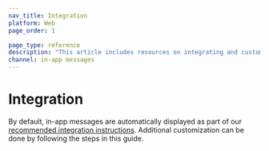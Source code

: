 ```yaml
---
nav_title: Integration
platform: Web
page_order: 1

page_type: reference
description: "This article includes resources on integrating and customizing in-app messages via the Braze SDK."
channel: in-app messages
---
```

# Integration

By default, in-app messages are automatically displayed as part of our [recommended integration instructions][1]. Additional customization can be done by following the steps in this guide.


[1]: https://github.com/Appboy/appboy-web-sdk#getting-started
